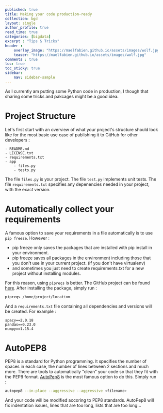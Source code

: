 ```yaml
---
published: true
title: Making your code production-ready
collection: bgd
layout: single
author_profile: true
read_time: true
categories: [bigdata]
excerpt : "Tips & Tricks"
header :
    overlay_image: "https://maelfabien.github.io/assets/images/wolf.jpg"
    teaser: "https://maelfabien.github.io/assets/images/wolf.jpg"
comments : true
toc: true
toc_sticky: true
sidebar:
    nav: sidebar-sample
---
```


As I currently am putting some Python code in production, I though that sharing some tricks and pakcages might be a good idea.

# Project Structure

Let's first start with an overview of what your project's structure should look like for the most basic use case of publishing it to GitHub for other developers :

```
- README.md
- LICENSE.txt
- requirements.txt
- app
    - files.py
    - tests.py
```

The file `files.py` is your project. The file `test.py` implements unit tests. The file `requirements.txt` specifies any depenencies needed in your project, with the exact version.

# Automatically collect your requirements

A famous option to save your requirements in a file automatically is to use `pip freeze`. However :
- pip freeze only saves the packages that are installed with pip install in your environment.
- pip freeze saves all packages in the environment including those that you don't use in your current project. (if you don't have virtualenv)
- and sometimes you just need to create requirements.txt for a new project without installing modules.

For this reason, using `pipreqs` is better. The GitHub project can be found [here](https://github.com/bndr/pipreqs). After installing the package, simply run :

```bash
pipreqs /home/project/location
```

And a `requirements.txt` file containing all dependencies and versions will be created. For example :

```
spacy==2.0.18
pandas==0.23.0
numpy==1.15.4
```

# AutoPEP8

PEP8 is a standard for Python programming. It specifies the number of spaces in each case, the number of lines between 2 sections and much more. There are tools to automatically "clean" your code so that they fit with the PEP8 format. [AutoPep8](https://github.com/hhatto/autopep8) is the most famous option to do this. Simply run :

```bash
autopep8 --in-place --aggressive --aggressive <filename>
```

And your code will be modified accoring to PEP8 standards. AutoPep8 will fix indentation issues, lines that are too long, lists that are too long...
